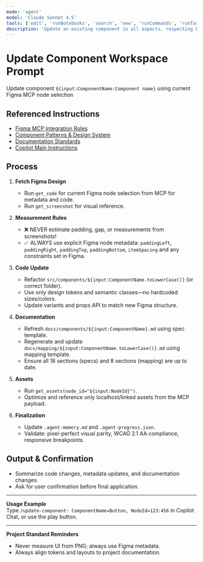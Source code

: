 ```yaml
---
mode: 'agent'
model: 'Claude Sonnet 4.5'
tools: ['edit', 'runNotebooks', 'search', 'new', 'runCommands', 'runTasks', 'Nx Mcp Server/*', 'figma-mcp-server/*', 'usages', 'vscodeAPI', 'problems', 'changes', 'testFailure', 'openSimpleBrowser', 'fetch', 'githubRepo', 'extensions', 'todos']
description: 'Update an existing component in all aspects, respecting Figma constraints and project rules'
---
```


# Update Component Workspace Prompt

Update component `${input:ComponentName:Component name}` using current Figma MCP node selection 

## Referenced Instructions
- [Figma MCP Integration Rules](../instructions/figma-mcp.instructions.md)
- [Component Patterns & Design System](../instructions/component-patterns.instructions.md)
- [Documentation Standards](../instructions/documentation-standards.instructions.md)
- [Copilot Main Instructions](../copilot-instructions.md)

## Process

1. **Fetch Figma Design** 
   - Run `get_code` for current Figma node selection from MCP for metadata and code.
   - Run `get_screenshot` for visual reference.

2. **Measurement Rules**
   - ❌ NEVER estimate padding, gap, or measurements from screenshots!
   - ✅ ALWAYS use explicit Figma node metadata: `paddingLeft`, `paddingRight`, `paddingTop`, `paddingBottom`, `itemSpacing` and any constraints set in Figma.

3. **Code Update**
   - Refactor `src/components/${input:ComponentName.toLowerCase()}` (or correct folder).
   - Use only design tokens and semantic classes—no hardcoded sizes/colors.
   - Update variants and props API to match new Figma structure.

4. **Documentation**
   - Refresh `docs/components/${input:ComponentName}.md` using spec template.
   - Regenerate and update `docs/mapping/${input:ComponentName.toLowerCase()}.md` using mapping template.
   - Ensure all 18 sections (specs) and 8 sections (mapping) are up to date.
   
5. **Assets**
   - Run `get_assets(node_id="${input:NodeId}")`.
   - Optimize and reference only localhost/linked assets from the MCP payload.

6. **Finalization**
   - Update `.agent-memory.md` and `.agent-progress.json`.
   - Validate: pixel-perfect visual parity, WCAG 2.1 AA compliance, responsive breakpoints.

## Output & Confirmation
- Summarize code changes, metadata updates, and documentation changes.
- Ask for user confirmation before final application.

---

**Usage Example**  
Type `/update-component: ComponentName=Button, NodeId=123:456` in Copilot Chat, or use the play button.

---

**Project Standard Reminders**
- Never measure UI from PNG; always use Figma metadata.
- Always align tokens and layouts to project documentation.
